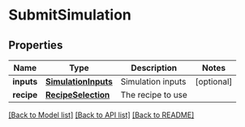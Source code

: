 # SubmitSimulation

## Properties
Name | Type | Description | Notes
------------ | ------------- | ------------- | -------------
**inputs** | [**SimulationInputs**](SimulationInputs.md) | Simulation inputs | [optional] 
**recipe** | [**RecipeSelection**](RecipeSelection.md) | The recipe to use | 

[[Back to Model list]](../README.md#documentation-for-models) [[Back to API list]](../README.md#documentation-for-api-endpoints) [[Back to README]](../README.md)


